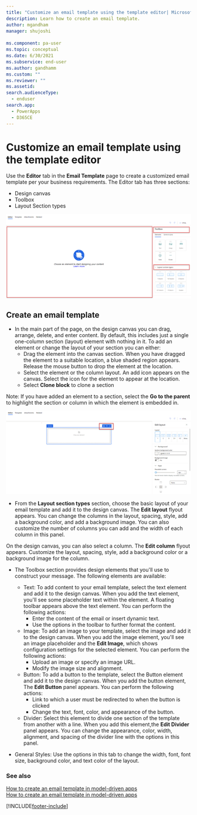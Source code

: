```yaml
---
title: "Customize an email template using the template editor| MicrosoftDocs"
description: Learn how to create an email template.
author: mgandham
manager: shujoshi

ms.component: pa-user
ms.topic: conceptual
ms.date: 6/30/2021
ms.subservice: end-user
ms.author: gandhamm
ms.custom: ""
ms.reviewer: ""
ms.assetid: 
search.audienceType: 
  - enduser
search.app: 
  - PowerApps
  - D365CE
---
```


# Customize an email template using the template editor

Use the **Editor** tab in the **Email Template** page to create a customized email template per your business requirements. The Editor tab has three sections:

- Design canvas
-  Toolbox
-  Layout Section types
 
![Enhanced Email Template.](media\email_designer_callout.png "Enhanced Template")

## Create an email template

- In the main part of the page, on the design canvas you can drag, arrange, delete, and enter content. By default, this includes just a single one-column section (layout) element with nothing in it.
To add an element or change the layout of your section you can either:
   - Drag the element into the canvas section. When you have dragged the element to a suitable location, a blue shaded region appears. Release the mouse button to drop the element at the location.
   - Select the element or the column layout. An add icon appears on the canvas. Select the icon for the element to appear at the location.
   - Select **Clone block** to clone a section

 Note: If you have added an element to a section, select the **Go to the parent** to highlight the section or column in which the element is embedded in.

![Design options.](media\email_dsgn_options.png "Enhanced Template")

- From the **Layout section types** section, choose the basic layout of your email template and add it to the design canvas. The **Edit layout** flyout appears. You can change the columns in the layout, spacing, style, add a background color, and add a background image. You can also customize the number of columns you can add and the width of each column in this panel. 

On the design canvas, you can also select a column. The **Edit column** flyout appears. Customize the layout, spacing, style, add a background color or a background image for the column.

- The Toolbox section provides design elements that you'll use to construct your message. The following elements are available:

    - Text:  To add content to your email template, select the text element and add it to the design canvas. When you add the text element, you'll see some placeholder text within the element. A floating toolbar appears above the text element. You can perform the following actions:
      - Enter the content of the email or insert dynamic text. 
      - Use the options in the toolbar to further format the content.
    - Image: To add an image to your template, select the image and add it to the design canvas. When you add the image element, you'll see an image placeholder and the **Edit Image**, which shows configuration settings for the selected element. You can perform the following actions:
      - Upload an image or specify an image URL. 
      - Modify the image size and alignment.
    - Button: To add a button to the template, select the Button element and add it to the design canvas. When you add the button element, The **Edit Button** panel appears. You can perform the following actions:
      - Link to which a user must be redirected to when the button is clicked
      - Change the text, font, color, and appearance of the button. 
    - Divider: Select this element to divide one section of the template from another with a line. When you add this element,the **Edit Divider** panel appears. You can change the appearance, color, width, alignment, and spacing of the divider line with the options in this panel.

- General Styles: Use the options in this tab to change the width, font, font size, background color, and text color of the layout.

### See also

[How to create an email template  in model-driven apps](email-template-create.md)  
[How to create an email template  in model-driven apps](cs_email_template_builder.md)


[!INCLUDE[footer-include](../includes/footer-banner.md)]